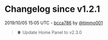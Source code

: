 # Changelog since v1.2.1

2019/10/05 15:05 UTC - [bcca786](https://github.com/hassio-addons/addon-home-panel/commit/bcca786ad2ab2f30efd98b151cffaac5a05bc257) by [@timmo001](https://github.com/timmo001)
> :arrow_up: Update Home Panel to v2.3.0 

